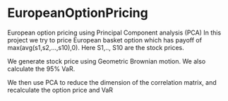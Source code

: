 # EuropeanOptionPricing
European option pricing using Principal Component analysis (PCA)
In this project we try to price European basket option which has payoff of max(avg(s1,s2,...,s10),0). Here S1,.., S10 are the stock prices.

We generate stock price using Geometric Brownian motion. We also calculate the 95% VaR.

We then use PCA to reduce the dimension of the correlation matrix, and recalculate the option price and VaR
